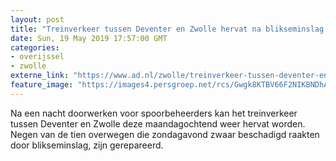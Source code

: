```yaml
---
layout: post
title: "Treinverkeer tussen Deventer en Zwolle hervat na blikseminslag: één overgang nog beschadigd"
date: Sun, 19 May 2019 17:57:00 GMT
categories: 
- overijssel 
- zwolle 
externe_link: "https://www.ad.nl/zwolle/treinverkeer-tussen-deventer-en-zwolle-hervat-na-blikseminslag-een-overgang-nog-beschadigd~ae1c0b0b/"
feature_image: "https://images4.persgroep.net/rcs/Gwgk8KTBV66F2NIKBNDhA-9Zdtw/diocontent/146216993/_fitwidth/400/?appId=21791a8992982cd8da851550a453bd7f&quality=0.7"
---
```


Na een nacht doorwerken voor spoorbeheerders kan het treinverkeer tussen Deventer en Zwolle deze maandagochtend weer hervat worden. Negen van de tien overwegen die zondagavond zwaar beschadigd raakten door blikseminslag, zijn gerepareerd.
